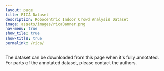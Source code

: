 ```yaml
---
layout: page
title: RICA Dataset
description: Robocentric Indoor Crowd Analysis Dataset
image: assets/images/ricaBanner.png
nav-menu: true
show_tile: true
show-title: true
permalink: /rica/
---
```


<p>The dataset can be downloaded from this page when it's fully annotated. For parts of the annotated dataset, please contact the authors.</p>